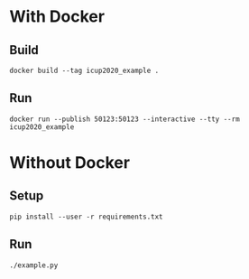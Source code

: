 # With Docker

## Build

```
docker build --tag icup2020_example .
```

## Run

```
docker run --publish 50123:50123 --interactive --tty --rm icup2020_example
```

# Without Docker

## Setup

```
pip install --user -r requirements.txt
```

## Run

```
./example.py
```
